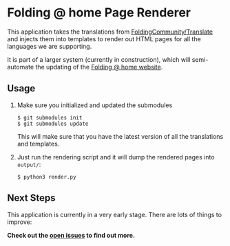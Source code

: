 # Folding @ home Page Renderer

This application takes the translations from [FoldingCommunity/Translate](https://github.com/FoldingCommunity/Translate)
and injects them into templates to render out HTML pages for all the languages we are supporting.

It is part of a larger system (currently in construction), which will semi-automate the updating of the
[Folding @ home website](https://foldingathome.org).

## Usage

1. Make sure you initialized and updated the submodules
       
       $ git submodules init
       $ git submodules update
       
   This will make sure that you have the latest version of all the translations and templates.
   
2. Just run the rendering script and it will dump the rendered pages into `output/`:

       $ python3 render.py

## Next Steps

This application is currently in a very early stage. There are lots of things to improve:

**Check out the [open issues](https://github.com/FoldingCommunity/PageRenderer/issues) to find out more.**